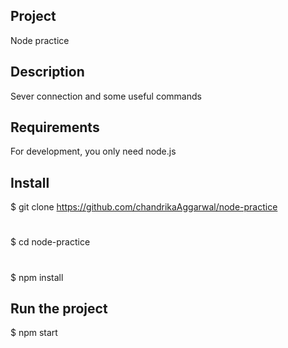 ## Project
Node practice

## Description
Sever connection and some useful commands

## Requirements
For development, you only need node.js

## Install
$ git clone https://github.com/chandrikaAggarwal/node-practice
#
$ cd node-practice
#
$ npm install

## Run the project
$ npm start

